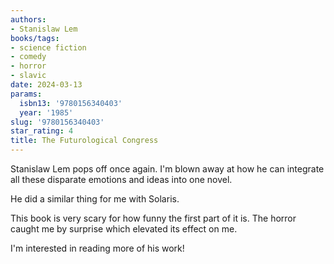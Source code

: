 ```yaml
---
authors:
- Stanislaw Lem
books/tags:
- science fiction
- comedy
- horror
- slavic
date: 2024-03-13
params:
  isbn13: '9780156340403'
  year: '1985'
slug: '9780156340403'
star_rating: 4
title: The Futurological Congress
---
```


Stanislaw Lem pops off once again. I'm blown away at how he can integrate all these disparate emotions and ideas into one novel.

<!--more-->

He did a similar thing for me with Solaris.

This book is very scary for how funny the first part of it is. The horror caught me by surprise which elevated its effect on me.

I'm interested in reading more of his work!